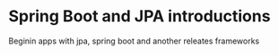 # Spring Boot and JPA introductions

Beginin apps with jpa, spring boot and another releates frameworks



